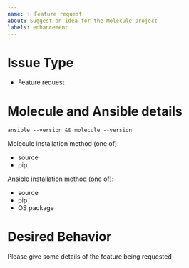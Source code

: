 ```yaml
---
name: ✨ Feature request
about: Suggest an idea for the Molecule project
labels: enhancement
---
```


# Issue Type

- Feature request

# Molecule and Ansible details

```
ansible --version && molecule --version
```

Molecule installation method (one of):

- source
- pip

Ansible installation method (one of):

- source
- pip
- OS package

# Desired Behavior

Please give some details of the feature being requested
